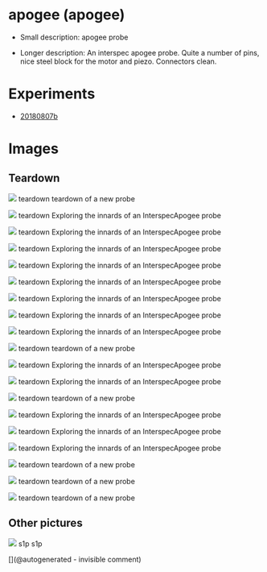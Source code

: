 # apogee (apogee)

* Small description: apogee probe

* Longer description: An interspec apogee probe. Quite a number of pins, nice steel block for the motor and piezo. Connectors clean.

# Experiments

* [20180807b](/include/experiments/auto/20180807b.md)


# Images

## Teardown 

![](/include/images/202005/apogee/P_20200520_191511.jpg)
teardown
teardown of a new probe

![](/include/images/Interspec/P_20180807_221458.jpg)
teardown
Exploring the innards of an InterspecApogee probe

![](/include/images/Interspec/P_20180807_222243.jpg)
teardown
Exploring the innards of an InterspecApogee probe

![](/include/images/Interspec/P_20180807_222132.jpg)
teardown
Exploring the innards of an InterspecApogee probe

![](/include/images/Interspec/P_20180807_221435.jpg)
teardown
Exploring the innards of an InterspecApogee probe

![](/include/images/Interspec/P_20180807_221845.jpg)
teardown
Exploring the innards of an InterspecApogee probe

![](/include/images/Interspec/P_20180807_221550.jpg)
teardown
Exploring the innards of an InterspecApogee probe

![](/include/images/Interspec/P_20180807_221744.jpg)
teardown
Exploring the innards of an InterspecApogee probe

![](/include/images/Interspec/P_20180807_221925.jpg)
teardown
Exploring the innards of an InterspecApogee probe

![](/include/images/202005/apogee/P_20200520_191539.jpg)
teardown
teardown of a new probe

![](/include/images/Interspec/P_20180807_222100.jpg)
teardown
Exploring the innards of an InterspecApogee probe

![](/include/images/Interspec/P_20180807_222256.jpg)
teardown
Exploring the innards of an InterspecApogee probe

![](/include/images/202005/apogee/P_20200520_191524.jpg)
teardown
teardown of a new probe

![](/include/images/Interspec/P_20180807_222529.jpg)
teardown
Exploring the innards of an InterspecApogee probe

![](/include/images/Interspec/P_20180807_221936.jpg)
teardown
Exploring the innards of an InterspecApogee probe

![](/include/images/Interspec/P_20180807_221519.jpg)
teardown
Exploring the innards of an InterspecApogee probe

![](/include/images/202005/apogee/P_20200520_191543.jpg)
teardown
teardown of a new probe

![](/include/images/202005/apogee/P_20200520_191517.jpg)
teardown
teardown of a new probe

![](/include/images/202005/apogee/P_20200520_191532.jpg)
teardown
teardown of a new probe

## Other pictures 

![](/include/images/202005/apogee/apogeeout.png)
s1p
s1p





[](@autogenerated - invisible comment)